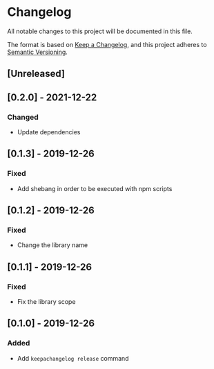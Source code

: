 # Changelog

All notable changes to this project will be documented in this file.

The format is based on [Keep a Changelog](https://keepachangelog.com/en/1.0.0/),
and this project adheres to [Semantic Versioning](https://semver.org/spec/v2.0.0.html).

## [Unreleased]

## [0.2.0] - 2021-12-22

### Changed

- Update dependencies

## [0.1.3] - 2019-12-26

### Fixed

- Add shebang in order to be executed with npm scripts

## [0.1.2] - 2019-12-26

### Fixed

- Change the library name

## [0.1.1] - 2019-12-26

### Fixed

- Fix the library scope

## [0.1.0] - 2019-12-26

### Added

- Add `keepachangelog release` command
